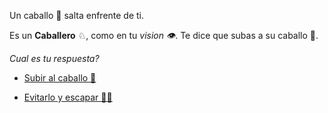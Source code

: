 Un caballo 🐎 salta enfrente de ti.

Es un **Caballero** ♘, como en tu _vision 👁️_. Te dice que subas a su caballo 🐎.

_Cual es tu respuesta?_

- [Subir al caballo 🐴](3.md)

- [Evitarlo y escapar 🏃🏼](2.md)
